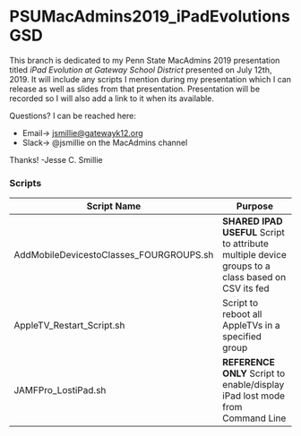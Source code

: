 # PSUMacAdmins2019_iPadEvolutionsGSD
This branch is dedicated to my Penn State MacAdmins 2019 presentation titled *iPad Evolution at Gateway School District* presented on July 12th, 2019.  It will include any scripts I mention during my presentation which I can release as well as slides from that presentation.  Presentation will be recorded so I will also add a link to it when its available.

Questions?  I can be reached here:
* Email-> jsmillie@gatewayk12.org
* Slack-> @jsmillie on the MacAdmins channel


Thanks!
-Jesse C. Smillie






### Scripts


Script Name | Purpose
------------ | -------------
AddMobileDevicestoClasses_FOURGROUPS.sh| **SHARED IPAD USEFUL** Script to attribute multiple device groups to a class based on CSV its fed
AppleTV_Restart_Script.sh | Script to reboot all AppleTVs in a specified group
JAMFPro_LostiPad.sh | **REFERENCE ONLY** Script to enable/display iPad lost mode from Command Line

